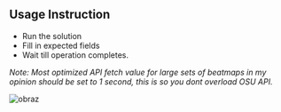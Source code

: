 ## Usage Instruction

- Run the solution
- Fill in expected fields
- Wait till operation completes.

_Note: Most optimized API fetch value for large sets of beatmaps in my opinion should be set to 1 second, this is so you dont overload OSU API._

![obraz](https://github.com/SebastianDrela2/Osu-Difficulty-Processor/assets/107455395/5a462a73-3f4c-4662-a889-63ee8a668d64)

